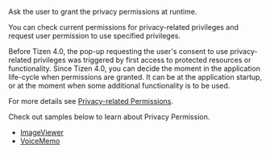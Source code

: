 ﻿Ask the user to grant the privacy permissions at runtime.

You can check current permissions for privacy-related privileges and request user permission to use specified privileges.

Before Tizen 4.0, the pop-up requesting the user's consent to use privacy-related privileges was triggered by first access to protected resources or functionality. 
Since Tizen 4.0, you can decide the moment in the application life-cycle when permissions are granted. 
It can be at the application startup, or at the moment when some additional functionality is to be used.

For more details see [Privacy-related Permissions](https://docs.tizen.org/application/dotnet/guides/security/requesting-permissions).

Check out samples below to learn about Privacy Permission.

 - [ImageViewer](https://github.com/Samsung/Tizen-CSharp-Samples/tree/master/Wearable/ImageViewer)
 - [VoiceMemo](https://github.com/Samsung/Tizen-CSharp-Samples/tree/master/Wearable/VoiceMemo)